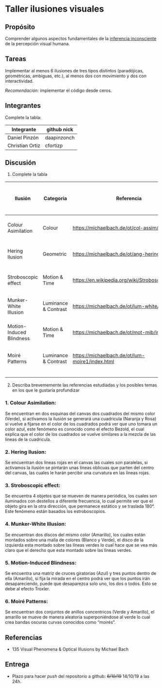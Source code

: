 # Taller ilusiones visuales

## Propósito

Comprender algunos aspectos fundamentales de la [inferencia inconsciente](https://github.com/VisualComputing/Cognitive) de la percepción visual humana.

## Tareas

Implementar al menos 6 ilusiones de tres tipos distintos (paradójicas, geométricas, ambiguas, etc.), al menos dos con movimiento y dos con interactividad.

*Recomendación:* implementar el código desde ceros.

## Integrantes

Complete la tabla:

| Integrante | github nick |
|------------|-------------|
|Daniel Pinzón|daapinzonch|
|Christian Ortiz|cfortizp|

## Discusión

1. Complete la tabla

| Ilusión | Categoria | Referencia | Tipo de interactividad (si aplica) | URL código base (si aplica) |
|---------|-----------|------------|------------------------------------|-----------------------------|
| Colour Asimilation | Colour | https://michaelbach.de/ot/col-assim/index.html | Haga click para activar o desactivar la ilusión | No Aplica |
| Hering Ilusion | Geometric | https://michaelbach.de/ot/ang-hering/index.html | Haga click para activar o desactivar la ilusión | No Aplica |
| Stroboscopic effect | Motion & Time | https://en.wikipedia.org/wiki/Stroboscopic_effect | Haga click para activar o desactivar la ilusión | No Aplica |
| Munker-White Illusion | Luminance & Contrast | https://michaelbach.de/ot/lum-white/index.html | Haga click para activar o desactivar la ilusión | No Aplica |
| Motion-Induced Blindness | Motion & Time | https://michaelbach.de/ot/mot-mib/index.html | Haga click para activar o desactivar la ilusión | No Aplica |
| Moiré Patterns | Luminance & Contrast | https://michaelbach.de/ot/lum-moire1/index.html | Haga click para activar o desactivar la ilusión | No Aplica |
|        |           |            |                                    |                             |
|        |           |            |                                    |                             |
|        |           |            |                                    |                             |

2. Describa brevememente las referencias estudiadas y los posibles temas en los que le gustaría profundizar

### 1. Colour Asimilation: 
Se encuentran en dos esquinas del canvas dos cuadrados del mismo color (Verde), si activamos la ilusión se generará una cuadricula (Naranja y Rosa) si vuelve a fijarse en el color de los cuadrados podrá ver que uno tomara un color azul, este fenómeno es conocido como el efecto Bezold, el cual explica que el color de los cuadrados se vuelve similares a la mezcla de las líneas de la cuadricula.  
### 2. Hering Ilusion: 
Se encuentran dos líneas rojas en el canvas las cuales son paralelas, si activamos la ilusión se pintarán unas líneas oblicuas que parten del centro del canvas, las cuales le harán percibir una curvatura en las líneas rojas.
### 3. Stroboscopic effect:
Se encuentra 4 objetos que se mueven de manera periódica, los cuales son iluminados con destellos a diferente frecuencia, lo cual permite ver que el objeto gira en la otra dirección, que permanece estático y se traslada 180°.  Este fenómeno están basados los estroboscopios.
### 4. Munker-White Illusion:
Se encuentran dos discos del mismo color (Amarillo), los cuales están montados sobre una malla de colores (Blanco y Verde), el disco de la izquierda esta montado sobre las líneas verdes lo cual hace que se vea más claro que el derecho que esta montado sobre las líneas verdes.
### 5. Motion-Induced Blindness:
Se encuentra una matriz de cruces giratorias (Azul) y tres puntos dentro de ella (Amarillo), si fija la mirada en el centro podrá ver que los puntos irán desapareciendo, puede que desaparezca solo uno, los dos o todos. Esto se debe al efecto Troxler.
### 6. Moiré Patterns:
Se encuentran dos conjuntos de anillos concentricos (Verde y Amarillo), el amarillo se mueve de manera aleatoria superponiéndose al verde lo cual crea bandas oscuras curvas conocidos como “moirés”.
## Referencias
* 135 Visual Phenomena & Optical Illusions by Michael Bach
## Entrega

* Plazo para hacer _push_ del repositorio a github: ~~6/10/19~~ 14/10/19 a las 24h.
